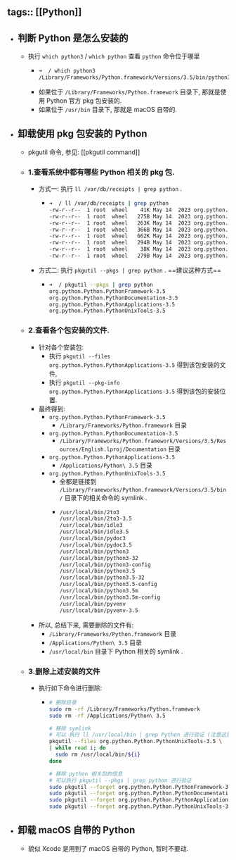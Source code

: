 tags:: [[Python]]
---

- ## 判断 Python 是怎么安装的
	- 执行 `which python3` / `which python` 查看 `python` 命令位于哪里
		- ``` zsh
		  ➜  / which python3
		  /Library/Frameworks/Python.framework/Versions/3.5/bin/python3
		  ```
		- 如果位于 `/Library/Frameworks/Python.framework` 目录下, 那就是使用 Python 官方 pkg 包安装的.
		- 如果位于 `/usr/bin` 目录下, 那就是 macOS 自带的.
- ## 卸载使用 pkg 包安装的 Python
	- pkgutil 命令, 参见: [[pkgutil command]]
	- ### 1.查看系统中都有哪些 Python 相关的 pkg 包.
		- 方式一: 执行 `ll /var/db/receipts | grep python` .
			- ``` zsh
			  ➜  / ll /var/db/receipts | grep python 
			  -rw-r--r--  1 root  wheel    41K May 14  2023 org.python.Python.PythonApplications-3.5.bom
			  -rw-r--r--  1 root  wheel   275B May 14  2023 org.python.Python.PythonApplications-3.5.plist
			  -rw-r--r--  1 root  wheel   263K May 14  2023 org.python.Python.PythonDocumentation-3.5.bom
			  -rw-r--r--  1 root  wheel   366B May 14  2023 org.python.Python.PythonDocumentation-3.5.plist
			  -rw-r--r--  1 root  wheel   662K May 14  2023 org.python.Python.PythonFramework-3.5.bom
			  -rw-r--r--  1 root  wheel   294B May 14  2023 org.python.Python.PythonFramework-3.5.plist
			  -rw-r--r--  1 root  wheel    38K May 14  2023 org.python.Python.PythonUnixTools-3.5.bom
			  -rw-r--r--  1 root  wheel   279B May 14  2023 org.python.Python.PythonUnixTools-3.5.plist
			  ```
		- 方式二: 执行 `pkgutil --pkgs | grep python` . ==建议这种方式==
			- ``` zsh
			  ➜  / pkgutil --pkgs | grep python
			  org.python.Python.PythonFramework-3.5
			  org.python.Python.PythonDocumentation-3.5
			  org.python.Python.PythonApplications-3.5
			  org.python.Python.PythonUnixTools-3.5
			  ```
	- ### 2.查看各个包安装的文件.
		- 针对各个安装包:
			- 执行 `pkgutil --files org.python.Python.PythonApplications-3.5` 得到该包安装的文件,
			- 执行 `pkgutil --pkg-info org.python.Python.PythonApplications-3.5` 得到该包的安装位置.
		- 最终得到:
			- `org.python.Python.PythonFramework-3.5`
				- `/Library/Frameworks/Python.framework` 目录
			- `org.python.Python.PythonDocumentation-3.5`
				- `/Library/Frameworks/Python.framework/Versions/3.5/Resources/English.lproj/Documentation` 目录
			- `org.python.Python.PythonApplications-3.5`
				- `/Applications/Python\ 3.5` 目录
			- `org.python.Python.PythonUnixTools-3.5`
				- 全都是链接到 `/Library/Frameworks/Python.framework/Versions/3.5/bin/` 目录下的相关命令的 symlink .
				- ``` zsh
				  /usr/local/bin/2to3
				  /usr/local/bin/2to3-3.5
				  /usr/local/bin/idle3
				  /usr/local/bin/idle3.5
				  /usr/local/bin/pydoc3
				  /usr/local/bin/pydoc3.5
				  /usr/local/bin/python3
				  /usr/local/bin/python3-32
				  /usr/local/bin/python3-config
				  /usr/local/bin/python3.5
				  /usr/local/bin/python3.5-32
				  /usr/local/bin/python3.5-config
				  /usr/local/bin/python3.5m
				  /usr/local/bin/python3.5m-config
				  /usr/local/bin/pyvenv
				  /usr/local/bin/pyvenv-3.5
				  ```
		- 所以, 总结下来, 需要删除的文件有:
			- `/Library/Frameworks/Python.framework` 目录
			- `/Applications/Python\ 3.5` 目录
			- `/usr/local/bin` 目录下 Python 相关的 symlink .
	- ### 3.删除上述安装的文件
		- 执行如下命令进行删除:
			- ``` zsh
			  # 删除目录
			  sudo rm -rf /Library/Frameworks/Python.framework
			  sudo rm -rf /Applications/Python\ 3.5
			  
			  # 移除 symlink
			  # 可以 执行 ll /usr/local/bin | grep Python 进行验证 (注意这里 Python 是首字母大写)
			  pkgutil --files org.python.Python.PythonUnixTools-3.5 \
			  | while read i; do
			    sudo rm /usr/local/bin/${i}
			  done
			  
			  # 移除 python 相关包的信息
			  # 可以执行 pkgutil --pkgs | grep python 进行验证
			  sudo pkgutil --forget org.python.Python.PythonFramework-3.5
			  sudo pkgutil --forget org.python.Python.PythonDocumentation-3.5
			  sudo pkgutil --forget org.python.Python.PythonApplications-3.5
			  sudo pkgutil --forget org.python.Python.PythonUnixTools-3.5
			  ```
- ##  卸载 macOS 自带的 Python
	- 貌似 Xcode 是用到了 macOS 自带的 Python, 暂时不要动.